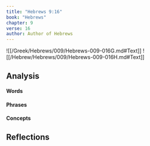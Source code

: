 ```yaml
---
title: "Hebrews 9:16"
book: "Hebrews"
chapter: 9
verse: 16
author: Author of Hebrews
---
```

![[/Greek/Hebrews/009/Hebrews-009-016G.md#Text]]
![[/Hebrew/Hebrews/009/Hebrews-009-016H.md#Text]]

## Analysis

#### Words

#### Phrases

#### Concepts

## Reflections
